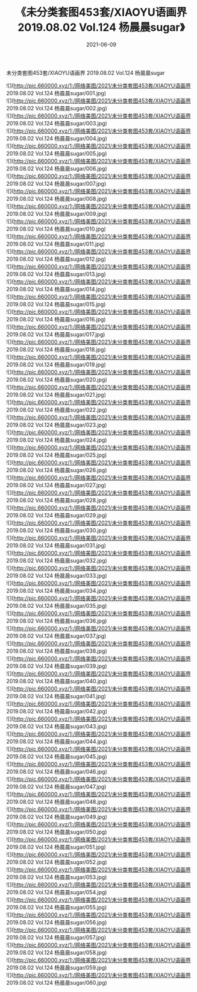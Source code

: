 ﻿---
layout: post
title:  《未分类套图453套/XIAOYU语画界 2019.08.02 Vol.124 杨晨晨sugar》
date:   2021-06-09
img: http://pic.660000.xyz/1:/网络美图/2021/未分类套图453套/XIAOYU语画界 2019.08.02 Vol.124 杨晨晨sugar/000.jpg
categories: [美女, 清纯, 唯美]
---

未分类套图453套/XIAOYU语画界 2019.08.02 Vol.124 杨晨晨sugar

 ![](http://pic.660000.xyz/1:/网络美图/2021/未分类套图453套/XIAOYU语画界 2019.08.02 Vol.124 杨晨晨sugar/001.jpg) <br>![](http://pic.660000.xyz/1:/网络美图/2021/未分类套图453套/XIAOYU语画界 2019.08.02 Vol.124 杨晨晨sugar/002.jpg) <br>![](http://pic.660000.xyz/1:/网络美图/2021/未分类套图453套/XIAOYU语画界 2019.08.02 Vol.124 杨晨晨sugar/003.jpg) <br>![](http://pic.660000.xyz/1:/网络美图/2021/未分类套图453套/XIAOYU语画界 2019.08.02 Vol.124 杨晨晨sugar/004.jpg) <br>![](http://pic.660000.xyz/1:/网络美图/2021/未分类套图453套/XIAOYU语画界 2019.08.02 Vol.124 杨晨晨sugar/005.jpg) <br>![](http://pic.660000.xyz/1:/网络美图/2021/未分类套图453套/XIAOYU语画界 2019.08.02 Vol.124 杨晨晨sugar/006.jpg) <br>![](http://pic.660000.xyz/1:/网络美图/2021/未分类套图453套/XIAOYU语画界 2019.08.02 Vol.124 杨晨晨sugar/007.jpg) <br>![](http://pic.660000.xyz/1:/网络美图/2021/未分类套图453套/XIAOYU语画界 2019.08.02 Vol.124 杨晨晨sugar/008.jpg) <br>![](http://pic.660000.xyz/1:/网络美图/2021/未分类套图453套/XIAOYU语画界 2019.08.02 Vol.124 杨晨晨sugar/009.jpg) <br>![](http://pic.660000.xyz/1:/网络美图/2021/未分类套图453套/XIAOYU语画界 2019.08.02 Vol.124 杨晨晨sugar/010.jpg) <br>![](http://pic.660000.xyz/1:/网络美图/2021/未分类套图453套/XIAOYU语画界 2019.08.02 Vol.124 杨晨晨sugar/011.jpg) <br>![](http://pic.660000.xyz/1:/网络美图/2021/未分类套图453套/XIAOYU语画界 2019.08.02 Vol.124 杨晨晨sugar/012.jpg) <br>![](http://pic.660000.xyz/1:/网络美图/2021/未分类套图453套/XIAOYU语画界 2019.08.02 Vol.124 杨晨晨sugar/013.jpg) <br>![](http://pic.660000.xyz/1:/网络美图/2021/未分类套图453套/XIAOYU语画界 2019.08.02 Vol.124 杨晨晨sugar/014.jpg) <br>![](http://pic.660000.xyz/1:/网络美图/2021/未分类套图453套/XIAOYU语画界 2019.08.02 Vol.124 杨晨晨sugar/015.jpg) <br>![](http://pic.660000.xyz/1:/网络美图/2021/未分类套图453套/XIAOYU语画界 2019.08.02 Vol.124 杨晨晨sugar/016.jpg) <br>![](http://pic.660000.xyz/1:/网络美图/2021/未分类套图453套/XIAOYU语画界 2019.08.02 Vol.124 杨晨晨sugar/017.jpg) <br>![](http://pic.660000.xyz/1:/网络美图/2021/未分类套图453套/XIAOYU语画界 2019.08.02 Vol.124 杨晨晨sugar/018.jpg) <br>![](http://pic.660000.xyz/1:/网络美图/2021/未分类套图453套/XIAOYU语画界 2019.08.02 Vol.124 杨晨晨sugar/019.jpg) <br>![](http://pic.660000.xyz/1:/网络美图/2021/未分类套图453套/XIAOYU语画界 2019.08.02 Vol.124 杨晨晨sugar/020.jpg) <br>![](http://pic.660000.xyz/1:/网络美图/2021/未分类套图453套/XIAOYU语画界 2019.08.02 Vol.124 杨晨晨sugar/021.jpg) <br>![](http://pic.660000.xyz/1:/网络美图/2021/未分类套图453套/XIAOYU语画界 2019.08.02 Vol.124 杨晨晨sugar/022.jpg) <br>![](http://pic.660000.xyz/1:/网络美图/2021/未分类套图453套/XIAOYU语画界 2019.08.02 Vol.124 杨晨晨sugar/023.jpg) <br>![](http://pic.660000.xyz/1:/网络美图/2021/未分类套图453套/XIAOYU语画界 2019.08.02 Vol.124 杨晨晨sugar/024.jpg) <br>![](http://pic.660000.xyz/1:/网络美图/2021/未分类套图453套/XIAOYU语画界 2019.08.02 Vol.124 杨晨晨sugar/025.jpg) <br>![](http://pic.660000.xyz/1:/网络美图/2021/未分类套图453套/XIAOYU语画界 2019.08.02 Vol.124 杨晨晨sugar/026.jpg) <br>![](http://pic.660000.xyz/1:/网络美图/2021/未分类套图453套/XIAOYU语画界 2019.08.02 Vol.124 杨晨晨sugar/027.jpg) <br>![](http://pic.660000.xyz/1:/网络美图/2021/未分类套图453套/XIAOYU语画界 2019.08.02 Vol.124 杨晨晨sugar/028.jpg) <br>![](http://pic.660000.xyz/1:/网络美图/2021/未分类套图453套/XIAOYU语画界 2019.08.02 Vol.124 杨晨晨sugar/029.jpg) <br>![](http://pic.660000.xyz/1:/网络美图/2021/未分类套图453套/XIAOYU语画界 2019.08.02 Vol.124 杨晨晨sugar/030.jpg) <br>![](http://pic.660000.xyz/1:/网络美图/2021/未分类套图453套/XIAOYU语画界 2019.08.02 Vol.124 杨晨晨sugar/031.jpg) <br>![](http://pic.660000.xyz/1:/网络美图/2021/未分类套图453套/XIAOYU语画界 2019.08.02 Vol.124 杨晨晨sugar/032.jpg) <br>![](http://pic.660000.xyz/1:/网络美图/2021/未分类套图453套/XIAOYU语画界 2019.08.02 Vol.124 杨晨晨sugar/033.jpg) <br>![](http://pic.660000.xyz/1:/网络美图/2021/未分类套图453套/XIAOYU语画界 2019.08.02 Vol.124 杨晨晨sugar/034.jpg) <br>![](http://pic.660000.xyz/1:/网络美图/2021/未分类套图453套/XIAOYU语画界 2019.08.02 Vol.124 杨晨晨sugar/035.jpg) <br>![](http://pic.660000.xyz/1:/网络美图/2021/未分类套图453套/XIAOYU语画界 2019.08.02 Vol.124 杨晨晨sugar/036.jpg) <br>![](http://pic.660000.xyz/1:/网络美图/2021/未分类套图453套/XIAOYU语画界 2019.08.02 Vol.124 杨晨晨sugar/037.jpg) <br>![](http://pic.660000.xyz/1:/网络美图/2021/未分类套图453套/XIAOYU语画界 2019.08.02 Vol.124 杨晨晨sugar/038.jpg) <br>![](http://pic.660000.xyz/1:/网络美图/2021/未分类套图453套/XIAOYU语画界 2019.08.02 Vol.124 杨晨晨sugar/039.jpg) <br>![](http://pic.660000.xyz/1:/网络美图/2021/未分类套图453套/XIAOYU语画界 2019.08.02 Vol.124 杨晨晨sugar/040.jpg) <br>![](http://pic.660000.xyz/1:/网络美图/2021/未分类套图453套/XIAOYU语画界 2019.08.02 Vol.124 杨晨晨sugar/041.jpg) <br>![](http://pic.660000.xyz/1:/网络美图/2021/未分类套图453套/XIAOYU语画界 2019.08.02 Vol.124 杨晨晨sugar/042.jpg) <br>![](http://pic.660000.xyz/1:/网络美图/2021/未分类套图453套/XIAOYU语画界 2019.08.02 Vol.124 杨晨晨sugar/043.jpg) <br>![](http://pic.660000.xyz/1:/网络美图/2021/未分类套图453套/XIAOYU语画界 2019.08.02 Vol.124 杨晨晨sugar/044.jpg) <br>![](http://pic.660000.xyz/1:/网络美图/2021/未分类套图453套/XIAOYU语画界 2019.08.02 Vol.124 杨晨晨sugar/045.jpg) <br>![](http://pic.660000.xyz/1:/网络美图/2021/未分类套图453套/XIAOYU语画界 2019.08.02 Vol.124 杨晨晨sugar/046.jpg) <br>![](http://pic.660000.xyz/1:/网络美图/2021/未分类套图453套/XIAOYU语画界 2019.08.02 Vol.124 杨晨晨sugar/047.jpg) <br>![](http://pic.660000.xyz/1:/网络美图/2021/未分类套图453套/XIAOYU语画界 2019.08.02 Vol.124 杨晨晨sugar/048.jpg) <br>![](http://pic.660000.xyz/1:/网络美图/2021/未分类套图453套/XIAOYU语画界 2019.08.02 Vol.124 杨晨晨sugar/049.jpg) <br>![](http://pic.660000.xyz/1:/网络美图/2021/未分类套图453套/XIAOYU语画界 2019.08.02 Vol.124 杨晨晨sugar/050.jpg) <br>![](http://pic.660000.xyz/1:/网络美图/2021/未分类套图453套/XIAOYU语画界 2019.08.02 Vol.124 杨晨晨sugar/051.jpg) <br>![](http://pic.660000.xyz/1:/网络美图/2021/未分类套图453套/XIAOYU语画界 2019.08.02 Vol.124 杨晨晨sugar/052.jpg) <br>![](http://pic.660000.xyz/1:/网络美图/2021/未分类套图453套/XIAOYU语画界 2019.08.02 Vol.124 杨晨晨sugar/053.jpg) <br>![](http://pic.660000.xyz/1:/网络美图/2021/未分类套图453套/XIAOYU语画界 2019.08.02 Vol.124 杨晨晨sugar/054.jpg) <br>![](http://pic.660000.xyz/1:/网络美图/2021/未分类套图453套/XIAOYU语画界 2019.08.02 Vol.124 杨晨晨sugar/055.jpg) <br>![](http://pic.660000.xyz/1:/网络美图/2021/未分类套图453套/XIAOYU语画界 2019.08.02 Vol.124 杨晨晨sugar/056.jpg) <br>![](http://pic.660000.xyz/1:/网络美图/2021/未分类套图453套/XIAOYU语画界 2019.08.02 Vol.124 杨晨晨sugar/057.jpg) <br>![](http://pic.660000.xyz/1:/网络美图/2021/未分类套图453套/XIAOYU语画界 2019.08.02 Vol.124 杨晨晨sugar/058.jpg) <br>![](http://pic.660000.xyz/1:/网络美图/2021/未分类套图453套/XIAOYU语画界 2019.08.02 Vol.124 杨晨晨sugar/059.jpg) <br>![](http://pic.660000.xyz/1:/网络美图/2021/未分类套图453套/XIAOYU语画界 2019.08.02 Vol.124 杨晨晨sugar/060.jpg) <br>